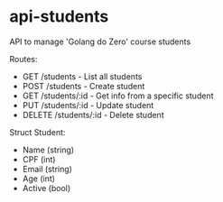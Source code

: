 # api-students
API to manage 'Golang do Zero' course students

Routes:
- GET /students - List all students
- POST /students - Create student
- GET /students/:id - Get info from a specific student
- PUT /students/:id - Update student
- DELETE /students/:id - Delete student

Struct Student:
- Name (string)
- CPF (int)
- Email (string)
- Age (int)
- Active (bool)